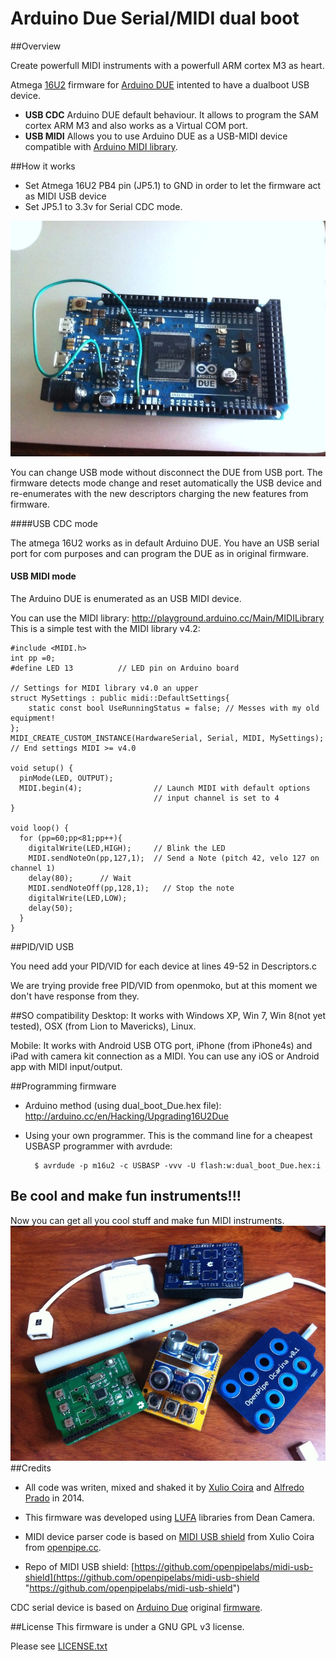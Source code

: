 # Arduino Due Serial/MIDI dual boot 

##Overview

Create powerfull MIDI instruments with a powerfull ARM cortex M3 as heart.

Atmega [16U2](http://www.atmel.com/devices/atmega16u2.aspx "http://www.atmel.com/devices/atmega16u2.aspx") firmware for [Arduino DUE](http://arduino.cc/en/Main/arduinoBoardDue "http://arduino.cc/en/Main/arduinoBoardDue") intented to have a dualboot USB device.

* **USB CDC** Arduino DUE default behaviour. It allows to program the SAM cortex ARM M3 and also works as a Virtual COM port.
* **USB MIDI** Allows you to use Arduino DUE as a USB-MIDI device compatible with [Arduino MIDI library](http://playground.arduino.cc/Main/MIDILibrary "http://playground.arduino.cc/Main/MIDILibrary"). 
	
	
##How it works	
- Set Atmega 16U2 PB4 pin (JP5.1) to GND in order to let the firmware act as MIDI USB device
- Set JP5.1 to 3.3v for Serial CDC mode.

![DUE wiring PB4](imgs/DUE.jpg)

You can change USB mode without disconnect the DUE from USB port. The firmware detects mode change and reset automatically the USB device and re-enumerates with the new descriptors charging the new features from firmware.


####USB CDC mode

The atmega 16U2 works as in default Arduino DUE. You have an USB serial port for com purposes and can program the DUE as in original firmware.
#### USB MIDI mode
The Arduino DUE is enumerated as an USB MIDI device.

You can use the MIDI library: <http://playground.arduino.cc/Main/MIDILibrary>
This is a simple test with the MIDI library v4.2:

	#include <MIDI.h>
	int pp =0;
	#define LED 13   		// LED pin on Arduino board

	// Settings for MIDI library v4.0 an upper
	struct MySettings : public midi::DefaultSettings{
		static const bool UseRunningStatus = false; // Messes with my old equipment!
	};
	MIDI_CREATE_CUSTOM_INSTANCE(HardwareSerial, Serial, MIDI, MySettings);
	// End settings MIDI >= v4.0

	void setup() {
	  pinMode(LED, OUTPUT);
	  MIDI.begin(4);            	// Launch MIDI with default options
									// input channel is set to 4
	}

	void loop() {
	  for (pp=60;pp<81;pp++){
	    digitalWrite(LED,HIGH);     // Blink the LED
	    MIDI.sendNoteOn(pp,127,1);  // Send a Note (pitch 42, velo 127 on channel 1)
	    delay(80);		// Wait
	    MIDI.sendNoteOff(pp,128,1);   // Stop the note
	    digitalWrite(LED,LOW); 
	    delay(50);   	
	  }
	}

##PID/VID USB

You need add your PID/VID for each device at lines 49-52 in Descriptors.c

We are trying provide free PID/VID from openmoko, but at this moment we don't have response from they.

##SO compatibility
Desktop: It works with Windows XP, Win 7, Win 8(not yet tested), OSX (from Lion to Mavericks), Linux.

Mobile: It works with Android USB OTG port, iPhone (from iPhone4s) and iPad with camera kit connection as a MIDI. You can use any iOS or Android app with MIDI input/output.

##Programming firmware

* Arduino method (using dual_boot_Due.hex file): <http://arduino.cc/en/Hacking/Upgrading16U2Due>
* Using your own programmer. This is the command line for a cheapest USBASP programmer with avrdude:

		$ avrdude -p m16u2 -c USBASP -vvv -U flash:w:dual_boot_Due.hex:i
 
## Be cool and make fun instruments!!!

Now you can get all you cool stuff and make fun MIDI instruments.
![cool stuff](imgs/stuff.jpg)
##Credits


- All code was writen, mixed and shaked it by [Xulio Coira](xulioc@gmail.com "http://openpipe.cc") and [Alfredo Prado](https://twitter.com/radikalbytes "radikalbytes@gmail.com") in 2014.

- This firmware was developed using [LUFA](https://www.fourwalledcubicle.com) libraries from Dean Camera.

- MIDI device parser code is based on [MIDI USB shield](http://openpipe.cc/products/midi-usb-shield/ "http://openpipe.cc/products/midi-usb-shield/") from Xulio Coira from [openpipe.cc](http://openpipe.cc).

- Repo of MIDI USB shield: [https://github.com/openpipelabs/midi-usb-shield](https://github.com/openpipelabs/midi-usb-shield "https://github.com/openpipelabs/midi-usb-shield")


CDC serial device is based on [Arduino Due](http://arduino.cc/en/Main/arduinoBoardDue) original [firmware](https://github.com/arduino/Arduino/tree/master/hardware/arduino/firmwares/"https://github.com/arduino/Arduino/tree/master/hardware/arduino/firmwares/").



      
##License
 This firmware is under a GNU GPL v3 license.
 
 Please see [LICENSE.txt](LICENSE.txt)